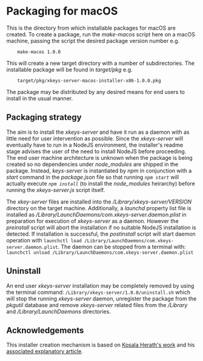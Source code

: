 # Packaging for macOS

This is the directory from which installable packages for macOS are created. To create a package, run the _make-macos_ script here on a macOS machine, passing the script the desired package version number e.g.
```
    make-macos 1.0.0
```
This will create a new target directory with a number of subdirectories. The installable package will be found in _target/pkg_ e.g.
```
    target/pkg/xkeys-server-macos-installer-x86-1.0.0.pkg
``` 
The package may be distributed by any desired means for end users to install in the usual manner.

## Packaging strategy

The aim is to install the _xkeys-server_ and have it run as a daemon with as little need for user intervention as possible. Since the _xkeys-server_ will eventually have to run in a NodeJS environment, the installer's readme stage advises the user of the need to install NodeJS before proceeding. The end user machine architecture is unknown when the package is being created so no dependencies under _node_modules_ are shipped in the package. Instead, _keys-server_ is instantiated by _npm_ in conjunction with a _start_ command in the _package.json_ file so that running _`npm start`_ will actually execute _`npm install`_ (to install the _node_modules_ heirarchy) before running the _xkeys-server.js_ script itself.

The _xkey-server_ files are installed into the _/Library/xkeys-server/VERSION_ directory on the target machine. Additionally, a _launchd_ property list file is installed as _/Library/LaunchDaemons/com.xkeys-server.daemon.plist_ in preparation for execution of _xkeys-server_ as a daemon. However the _preinstall_ script will abort the installation if no suitable NodeJS installation is detected. If installation is successful, the _postinstall_ script will start daemon operation with `launchctl load /Library/LaunchDaemons/com.xkeys-server.daemon.plist`. The daemon can be stopped from a terminal with: `launchctl unload /Library/LaunchDaemons/com.xkeys-server.daemon.plist`

## Uninstall

An end user _xkeys-server_ installation may be completely removed by using the terminal command: `/Library/xkeys-server/1.0.0/uninstall.sh` which will stop the running _xkeys-server_ daemon, unregister the package from the _pkgutil_ database and remove _xkeys-server_ related files from the _/Library_ and _/Library/LaunchDaemons_ directories.

## Acknowledgements

This installer creation mechanism is based on [Kosala Herath's work](https://github.com/KosalaHerath/macos-installer-builder) and his [associated explanatory article](https://medium.com/swlh/the-easiest-way-to-build-macos-installer-for-your-application-34a11dd08744).
